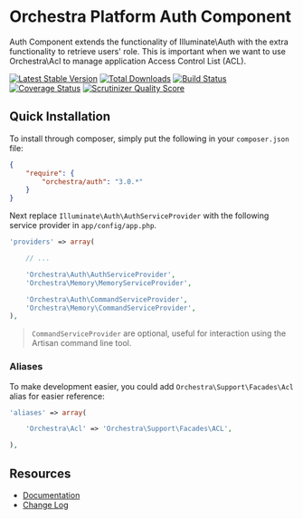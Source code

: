Orchestra Platform Auth Component
==============

Auth Component extends the functionality of Illuminate\Auth with the extra functionality to retrieve users' role. This is important when we want to use Orchestra\Acl to manage application Access Control List (ACL).

[![Latest Stable Version](https://poser.pugx.org/orchestra/auth/v/stable.png)](https://packagist.org/packages/orchestra/auth)
[![Total Downloads](https://poser.pugx.org/orchestra/auth/downloads.png)](https://packagist.org/packages/orchestra/auth)
[![Build Status](https://travis-ci.org/orchestral/auth.svg?branch=master)](https://travis-ci.org/orchestral/auth)
[![Coverage Status](https://coveralls.io/repos/orchestral/auth/badge.png?branch=master)](https://coveralls.io/r/orchestral/auth?branch=master)
[![Scrutinizer Quality Score](https://scrutinizer-ci.com/g/orchestral/auth/badges/quality-score.png?b=master)](https://scrutinizer-ci.com/g/orchestral/auth/)

## Quick Installation

To install through composer, simply put the following in your `composer.json` file:

```json
{
	"require": {
		"orchestra/auth": "3.0.*"
	}
}
```

Next replace `Illuminate\Auth\AuthServiceProvider` with the following service provider in `app/config/app.php`.

```php
'providers' => array(

	// ...

	'Orchestra\Auth\AuthServiceProvider',
	'Orchestra\Memory\MemoryServiceProvider',

	'Orchestra\Auth\CommandServiceProvider',
	'Orchestra\Memory\CommandServiceProvider',
),
```

> `CommandServiceProvider` are optional, useful for interaction using the Artisan command line tool.

### Aliases

To make development easier, you could add `Orchestra\Support\Facades\Acl` alias for easier reference:

```php
'aliases' => array(

	'Orchestra\Acl' => 'Orchestra\Support\Facades\ACL',

),
```

## Resources

* [Documentation](http://orchestraplatform.com/docs/latest/components/auth)
* [Change Log](http://orchestraplatform.com/docs/latest/components/auth/changes#v3-0)

